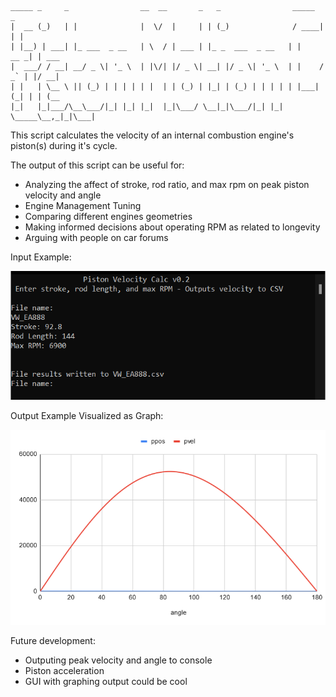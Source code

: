  ```
 _____ _     _                __  __       _   _                _____      _      
 |  __ (_)   | |              |  \/  |     | | (_)              / ____|    | |     
 | |__) | ___| |_ ___  _ __   | \  / | ___ | |_ _  ___  _ __   | |     __ _| | ___ 
 |  ___/ / __| __/ _ \| '_ \  | |\/| |/ _ \| __| |/ _ \| '_ \  | |    / _` | |/ __|
 | |   | \__ \ || (_) | | | | | |  | | (_) | |_| | (_) | | | | | |___| (_| | | (__ 
 |_|   |_|___/\__\___/|_| |_| |_|  |_|\___/ \__|_|\___/|_| |_|  \_____\__,_|_|\___|
 ```

This script calculates the velocity of an internal combustion engine's piston(s) during it's cycle.

The output of this script can be useful for:
* Analyzing the affect of stroke, rod ratio, and max rpm on peak piston velocity and angle
* Engine Management Tuning
* Comparing different engines geometries
* Making informed decisions about operating RPM as related to longevity
* Arguing with people on car forums


Input Example:

![Input Example](https://github.com/TomBarstow/Piston-Motion-Calc/blob/main/example.png?raw=true)

Output Example Visualized as Graph:

![Output Example](https://github.com/TomBarstow/Piston-Motion-Calc/blob/main/exampleGraph.png?raw=true)


Future development:
* Outputing peak velocity and angle to console
* Piston acceleration
* GUI with graphing output could be cool

